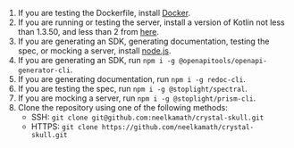 1. If you are testing the Dockerfile, install [Docker](https://hub.docker.com/search/?type=edition&offering=community).
1. If you are running or testing the server, install a version of Kotlin not less than 1.3.50, and less than 2 from [here](https://kotlinlang.org/docs/tutorials/command-line.html).
1. If you are generating an SDK, generating documentation, testing the spec, or mocking a server, install [node.js](https://nodejs.org/en/download/).
1. If you are generating an SDK, run `npm i -g @openapitools/openapi-generator-cli`.
1. If you are generating documentation, run `npm i -g redoc-cli`.
1. If you are testing the spec, run `npm i -g @stoplight/spectral`.
1. If you are mocking a server, run `npm i -g @stoplight/prism-cli`.
1. Clone the repository using one of the following methods:
    - SSH: `git clone git@github.com:neelkamath/crystal-skull.git`
    - HTTPS: `git clone https://github.com/neelkamath/crystal-skull.git`